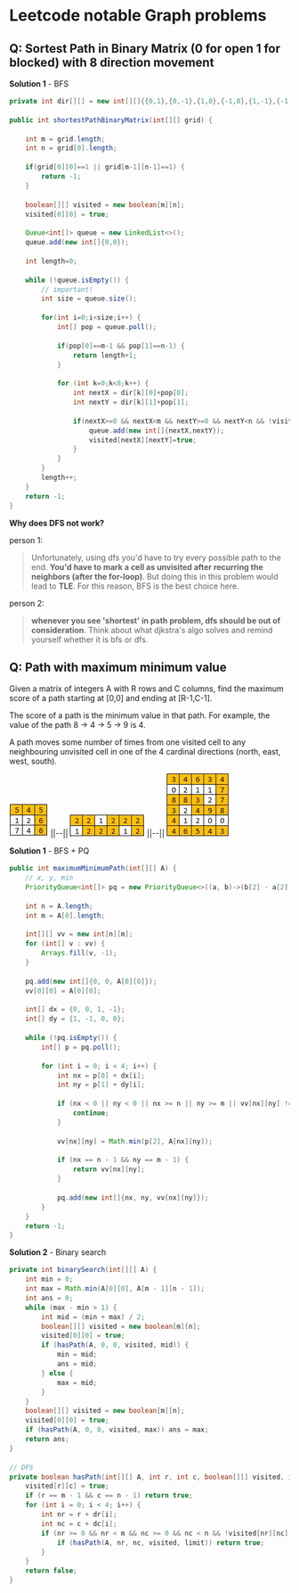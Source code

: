 # Leetcode notable Graph problems

## Q: Sortest Path in Binary Matrix (0 for open 1 for blocked) with 8 direction movement

__Solution 1__ - BFS

```java
private int dir[][] = new int[][]{{0,1},{0,-1},{1,0},{-1,0},{1,-1},{-1,1},{-1,-1},{1,1}};

public int shortestPathBinaryMatrix(int[][] grid) {

    int m = grid.length;
    int n = grid[0].length;

    if(grid[0][0]==1 || grid[m-1][n-1]==1) {
        return -1;
    }

    boolean[][] visited = new boolean[m][n];
    visited[0][0] = true;

    Queue<int[]> queue = new LinkedList<>();
    queue.add(new int[]{0,0});

    int length=0;

    while (!queue.isEmpty()) {
        // important!
        int size = queue.size();

        for(int i=0;i<size;i++) {
            int[] pop = queue.poll();

            if(pop[0]==m-1 && pop[1]==n-1) {
                return length+1;
            }

            for (int k=0;k<8;k++) {
                int nextX = dir[k][0]+pop[0];
                int nextY = dir[k][1]+pop[1];

                if(nextX>=0 && nextX<m && nextY>=0 && nextY<n && !visited[nextX][nextY] && grid[nextX][nextY]==0) {
                    queue.add(new int[]{nextX,nextY});
                    visited[nextX][nextY]=true;
                }
            }
        }
        length++;
    }
    return -1;
}
```

__Why does DFS not work?__

person 1:
> Unfortunately, using dfs you'd have to try every possible path to the end.
__You'd have to mark a cell as unvisited after recurring the neighbors (after the for-loop)__. But doing this in this problem would lead to __TLE__.
For this reason, BFS is the best choice here.

person 2:
> __whenever you see 'shortest' in path problem, dfs should be out of consideration__. Think about what djkstra's algo solves and remind yourself whether it is bfs or dfs.

## Q: Path with maximum minimum value

Given a matrix of integers A with R rows and C columns, find the maximum score of a path starting at [0,0] and ending at [R-1,C-1].

The score of a path is the minimum value in that path.  For example, the value of the path 8 →  4 →  5 →  9 is 4.

A path moves some number of times from one visited cell to any neighbouring unvisited cell in one of the 4 cardinal directions (north, east, west, south).

![Example 1](../images/graphmaxminpath1.jpeg) ||--|| ![Example 2](../images/graphmaxminpath2.jpeg) ||--|| ![Example 3](../images/graphmaxminpath3.jpeg)

__Solution 1__ - BFS + PQ

```java
public int maximumMinimumPath(int[][] A) {
    // x, y, min
    PriorityQueue<int[]> pq = new PriorityQueue<>((a, b)->(b[2] - a[2]));

    int n = A.length;
    int m = A[0].length;

    int[][] vv = new int[n][m];
    for (int[] v : vv) {
        Arrays.fill(v, -1);
    }

    pq.add(new int[]{0, 0, A[0][0]});
    vv[0][0] = A[0][0];

    int[] dx = {0, 0, 1, -1};
    int[] dy = {1, -1, 0, 0};

    while (!pq.isEmpty()) {
        int[] p = pq.poll();

        for (int i = 0; i < 4; i++) {
            int nx = p[0] + dx[i];
            int ny = p[1] + dy[i];

            if (nx < 0 || ny < 0 || nx >= n || ny >= m || vv[nx][ny] != -1) {
                continue;
            }

            vv[nx][ny] = Math.min(p[2], A[nx][ny]);

            if (nx == n - 1 && ny == m - 1) {
                return vv[nx][ny];
            }

            pq.add(new int[]{nx, ny, vv[nx][ny]});
        }
    }
    return -1;
}
```

__Solution 2__ - Binary search

```java
private int binarySearch(int[][] A) {
    int min = 0;
    int max = Math.min(A[0][0], A[m - 1][n - 1]);
    int ans = 0;
    while (max - min > 1) {
        int mid = (min + max) / 2;
        boolean[][] visited = new boolean[m][n];
        visited[0][0] = true;
        if (hasPath(A, 0, 0, visited, mid)) {
            min = mid;
            ans = mid;
        } else {
            max = mid;
        }
    }
    boolean[][] visited = new boolean[m][n];
    visited[0][0] = true;
    if (hasPath(A, 0, 0, visited, max)) ans = max;
    return ans;
}

// DFS
private boolean hasPath(int[][] A, int r, int c, boolean[][] visited, int limit) {
    visited[r][c] = true;
    if (r == m - 1 && c == n - 1) return true;
    for (int i = 0; i < 4; i++) {
        int nr = r + dr[i];
        int nc = c + dc[i];
        if (nr >= 0 && nr < m && nc >= 0 && nc < n && !visited[nr][nc] && A[nr][nc] >= limit) {
            if (hasPath(A, nr, nc, visited, limit)) return true;
        }
    }
    return false;
}
```
